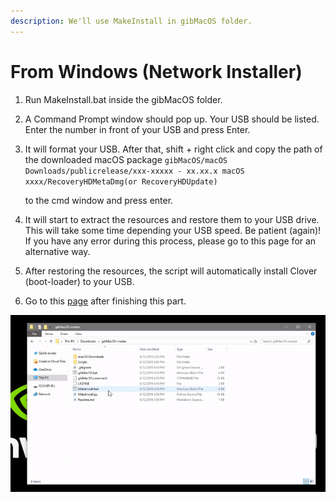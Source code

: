 ```yaml
---
description: We'll use MakeInstall in gibMacOS folder.
---
```


# From Windows \(Network Installer\)

1. Run MakeInstall.bat inside the gibMacOS folder.
2. A Command Prompt window should pop up. Your USB should be listed. Enter the number in front of your USB and press Enter.
3. It will format your USB. After that, shift + right click and copy the path of the downloaded macOS package `gibMacOS/macOS Downloads/publicrelease/xxx-xxxxx - xx.xx.x macOS xxxx/RecoveryHDMetaDmg(or RecoveryHDUpdate)`

    to the cmd window and press enter.

4. It will start to extract the resources and restore them to your USB drive. This will take some time depending your USB speed. Be patient \(again\)! If you have any error during this process, please go to this page for an alternative way.
5. After restoring the resources, the script will automatically install Clover \(boot-loader\) to your USB.
6. Go to this [page](../../clover-installtion/preparing-the-installer-part-3/configuring-clover-in-windows.md) after finishing this part.

![](../../.gitbook/assets/ezgif-4-8fa1279bb84c.gif)



